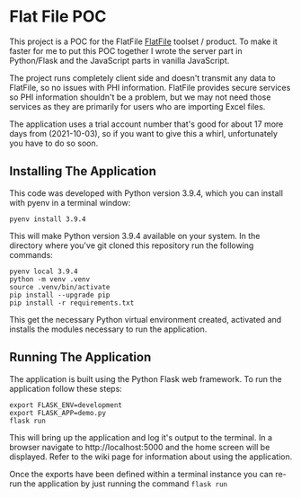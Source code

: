 # Flat File POC

This project is a POC for the FlatFile [FlatFile](https://flatfile.com/) toolset / product. To make it
faster for me to put this POC together I wrote the server part in Python/Flask and the JavaScript parts in
vanilla JavaScript.

The project runs completely client side and doesn't transmit any data to FlatFile, so no issues with 
PHI information. FlatFile provides secure services so PHI information shouldn't be a problem, but we may
not need those services as they are primarily for users who are importing Excel files.

The application uses a trial account number that's good for about 17 more days from (2021-10-03), so if you 
want to give this a whirl, unfortunately you have to do so soon.

## Installing The Application

This code was developed with Python version 3.9.4, which you can install with pyenv in a terminal window:

```console
pyenv install 3.9.4
```

This will make Python version 3.9.4 available on your system. In the directory where you've 
git cloned this repository run the following commands:

```console
pyenv local 3.9.4
python -m venv .venv
source .venv/bin/activate
pip install --upgrade pip
pip install -r requirements.txt
```

This get the necessary Python virtual environment created, activated and installs the modules necessary to
run the application.

## Running The Application

The application is built using the Python Flask web framework. To run the application follow these steps:

```console
export FLASK_ENV=development
export FLASK_APP=demo.py
flask run
```

This will bring up the application and log it's output to the terminal. In a browser navigate to
http://localhost:5000 and the home screen will be displayed. Refer to the wiki page for information
about using the application.

Once the exports have been defined within a terminal instance you can re-run the application by just
running the command `flask run`
